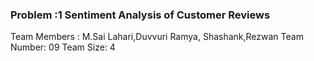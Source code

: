 ### Problem :1  Sentiment Analysis of Customer Reviews
Team Members : M.Sai Lahari,Duvvuri Ramya, Shashank,Rezwan
Team Number: 09
Team Size: 4
